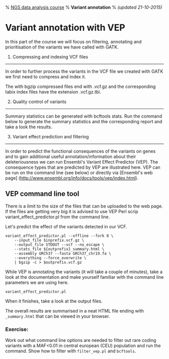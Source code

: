 % [NGS data analysis course](http://ngscourse.github.io/)
% __Variant annotation__
% _(updated 21-10-2015)_

<!-- COMMON LINKS HERE -->

[VEP]: http://www.ensembl.org/info/docs/tools/vep/index.html "VEP"

Variant annotation with VEP
================================================================================

In this part of the course we will focus on filtering, annotating and prioritisation of the variants we have called with GATK.


1. Compressing and indexing VCF files
--------------------------------------------------------------------------------

In order to further process the variants in the VCF file we created with GATK we first need to compress and index it.

	

The with bgzip compressed files end with .vcf.gz and the corresponding tabix index files have the extension .vcf.gz.tbi.

2. Quality control of variants
--------------------------------------------------------------------------------

Summary statistics can be generated with bcftools stats. Run the command below to generate the summary statistics and the corresponding report and take a look the results.

	

3. Variant effect prediction and filtering
--------------------------------------------------------------------------------

In order to predict the functional consequences of the variants on genes and to gain additional useful annotation/information about their deleteriousness we can run Ensembl's Variant Effect Predictor (VEP). The consequence types that are predicted by VEP are illustrated here. VEP can be run on the command line (see below) or directly via [Ensembl's web page] (http://www.ensembl.org/info/docs/tools/vep/index.html).

## VEP command line tool
There is a limit to the size of the files that can be uploaded to the web page. If the files are getting very big it is advised to use VEP Perl scrip variant_effect_predictor.pl from the command line.

Let's predict the effect of the variants detected in our VCF.

	variant_effect_predictor.pl --offline --fork 8 \
	    --input_file $inprefix.vcf.gz \
	    --output_file STDOUT --vcf --no_escape \
	    --stats_file ${outprefix}_summary.html \
	    --assembly GRCh37 --fasta GRCh37_chr19.fa \
	    --everything --force_overwrite \
	    | bgzip -c > $outprefix.vcf.gz

While VEP is annotating the variants (it will take a couple of minutes), take a look at the documentation and make yourself familiar with the command line parameters we are using here.

	variant_effect_predictor.pl

When it finishes, take a look at the output files.

The overall results are summarised in a neat HTML file ending with ``_summary.html`` that can be viewed in your browser.

### Exercise:
Work out what command line options are needed to filter out rare coding variants with a MAF<0.01 in central european (CEU) population and run the command.
Show how to filter with ``filter_vep.pl`` and ``bcftools``.





